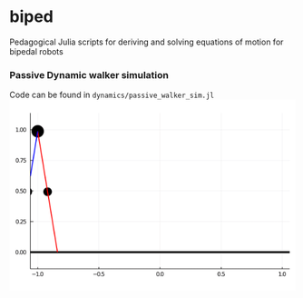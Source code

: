 # biped

Pedagogical Julia scripts for deriving and solving equations of motion for bipedal robots

### Passive Dynamic walker simulation
Code can be found in `dynamics/passive_walker_sim.jl`
![](dynamics/walker.gif)
